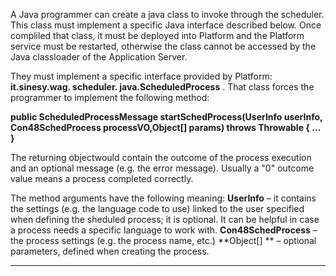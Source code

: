 A Java programmer can create a java class to invoke through the scheduler. This class must implement a specific Java interface described below. Once compliled that class, it must be deployed into Platform and the Platform service must be restarted, otherwise the class cannot be accessed by the Java classloader of the Application Server.

They must implement a specific interface provided by Platform:  **it.sinesy.wag. scheduler. java.ScheduledProcess** . That class forces the programmer to implement the following method:

 **public ScheduledProcessMessage startSchedProcess(UserInfo userInfo, Con48SchedProcess processVO,Object[] params) throws Throwable { … }** 

The returning objectwould contain the outcome of the process execution and an optional message (e.g. the error message). Usually a "0" outcome value means a process completed correctly.

The method arguments have the following meaning:
 **UserInfo**  &#8211; it contains the settings (e.g. the language code to use) linked to the user specified when defining the sheduled process; it is optional. It can be helpful in case a process needs a specific language to work with.
 **Con48SchedProcess**  &#8211; the process settings (e.g. the process name, etc.)
 **Object[]  ** &#8211; optional parameters, defined when creating the process.



                

---



